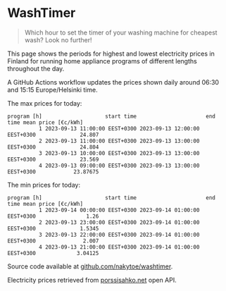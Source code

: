 
# WashTimer

> Which hour to set the timer of your washing machine for cheapest wash? Look no further!

This page shows the periods for highest and lowest electricity prices in Finland 
for running home appliance programs of different lengths throughout the day. 

A GitHub Actions workflow updates the prices shown daily around 06:30 and 15:15 Europe/Helsinki time.

The max prices for today:

	program [h]                    start time                      end time mean price [€c/kWh]
	          1 2023-09-13 11:00:00 EEST+0300 2023-09-13 12:00:00 EEST+0300              24.807
	          2 2023-09-13 11:00:00 EEST+0300 2023-09-13 13:00:00 EEST+0300              24.804
	          3 2023-09-13 10:00:00 EEST+0300 2023-09-13 13:00:00 EEST+0300              23.569
	          4 2023-09-13 09:00:00 EEST+0300 2023-09-13 13:00:00 EEST+0300            23.87675

The min prices for today:

	program [h]                    start time                      end time mean price [€c/kWh]
	          1 2023-09-14 00:00:00 EEST+0300 2023-09-14 01:00:00 EEST+0300                1.26
	          2 2023-09-13 23:00:00 EEST+0300 2023-09-14 01:00:00 EEST+0300              1.5345
	          3 2023-09-13 22:00:00 EEST+0300 2023-09-14 01:00:00 EEST+0300               2.007
	          4 2023-09-13 21:00:00 EEST+0300 2023-09-14 01:00:00 EEST+0300             3.04125


Source code available at [github.com/nakytoe/washtimer](https://github.com/nakytoe/washtimer).

Electricity prices retrieved from [porssisahko.net](https://porssisahko.net/api) open API.
